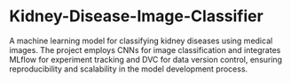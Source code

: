# Kidney-Disease-Image-Classifier
A machine learning model for classifying kidney diseases using medical images. The project employs CNNs for image classification and integrates MLflow for experiment tracking and DVC for data version control, ensuring reproducibility and scalability in the model development process.
